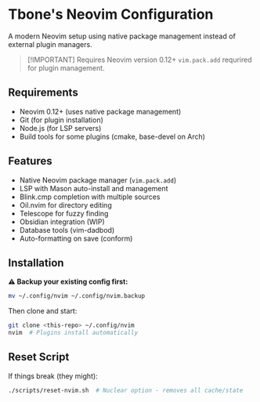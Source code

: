 # Tbone's Neovim Configuration

A modern Neovim setup using native package management instead of external plugin managers.

> [!IMPORTANT] Requires Neovim version 0.12+
> `vim.pack.add` requrired for plugin management.

## Requirements

- Neovim 0.12+ (uses native package management)
- Git (for plugin installation)
- Node.js (for LSP servers)
- Build tools for some plugins (cmake, base-devel on Arch)

## Features

- Native Neovim package manager (`vim.pack.add`)
- LSP with Mason auto-install and management
- Blink.cmp completion with multiple sources
- Oil.nvim for directory editing
- Telescope for fuzzy finding
- Obsidian integration (WIP)
- Database tools (vim-dadbod)
- Auto-formatting on save (conform)

## Installation

**⚠️ Backup your existing config first:**
```bash
mv ~/.config/nvim ~/.config/nvim.backup
```

Then clone and start:
```bash
git clone <this-repo> ~/.config/nvim
nvim  # Plugins install automatically
```

## Reset Script

If things break (they might):
```bash
./scripts/reset-nvim.sh  # Nuclear option - removes all cache/state
```

